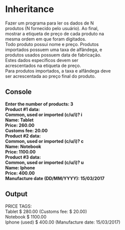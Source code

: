 <h1>Inheritance</h1>

<p>Fazer um programa para ler os dados de N</br>
produtos (N fornecido pelo usuário). Ao final,</br>
mostrar a etiqueta de preço de cada produto na</br>
mesma ordem em que foram digitados.</br>
Todo produto possui nome e preço. Produtos</br>
importados possuem uma taxa de alfândega, e</br>
produtos usados possuem data de fabricação.</br>
Estes dados específicos devem ser</br>
acrescentados na etiqueta de preço.</br>
Para produtos importados, a taxa e alfândega deve </br>
ser acrescentada ao preço final do produto.</br></p>

<h2>Console</h2>

<strong><p>Enter the number of products: 3</br>
Product #1 data:</br>
Common, used or imported (c/u/i)? i</br>
Name: Tablet</br>
Price: 260.00</br>
Customs fee: 20.00</br>
Product #2 data:</br>
Common, used or imported (c/u/i)? c</br>
Name: Notebook</br>
Price: 1100.00</br>
Product #3 data:</br>
Common, used or imported (c/u/i)? u</br>
Name: Iphone</br>
Price: 400.00</br>
Manufacture date (DD/MM/YYYY): 15/03/2017</br></strong></p>

<h2>Output</h2>

<p>PRICE TAGS:</br>
Tablet $ 280.00 (Customs fee: $ 20.00)</br>
Notebook $ 1100.00</br>
Iphone (used) $ 400.00 (Manufacture date: 15/03/2017)</br></p></strong>
